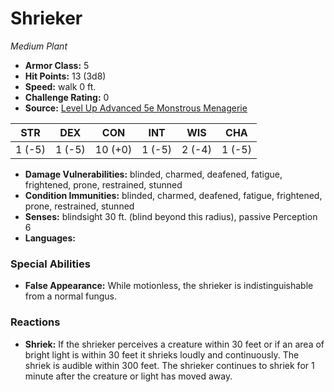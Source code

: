 # Shrieker

*Medium* *Plant*

- **Armor Class:** 5
- **Hit Points:** 13 (3d8)
- **Speed:** walk 0 ft.
- **Challenge Rating:** 0
- **Source:** [Level Up Advanced 5e Monstrous Menagerie](https://www.levelup5e.com)

| STR | DEX | CON | INT | WIS | CHA |
| --- | --- | --- | --- | --- | --- |
| 1 (-5) | 1 (-5) | 10 (+0) | 1 (-5) | 2 (-4) | 1 (-5) |

- **Damage Vulnerabilities:** blinded, charmed, deafened, fatigue, frightened, prone, restrained, stunned
- **Condition Immunities:** blinded, charmed, deafened, fatigue, frightened, prone, restrained, stunned
- **Senses:** blindsight 30 ft. (blind beyond this radius), passive Perception 6
- **Languages:** 
### Special Abilities
- **False Appearance:** While motionless, the shrieker is indistinguishable from a normal fungus.
### Reactions
- **Shriek:** If the shrieker perceives a creature within 30 feet  or if an area of bright light is within 30 feet  it shrieks loudly and continuously. The shriek is audible within 300 feet. The shrieker continues to shriek for 1 minute after the creature or light has moved away.
